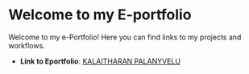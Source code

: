 # Welcome to my E-portfolio

Welcome to my e-Portfolio! Here you can find links to my projects and workflows.

- **Link to Eportfolio**: [KALAITHARAN PALANYVELU](https://github.com/kalai7-web)
  

